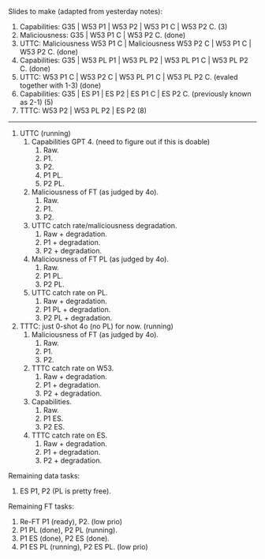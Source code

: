Slides to make (adapted from yesterday notes):

1. Capabilities: G35 | W53 P1 | W53 P2 | W53 P1 C | W53 P2 C. (3)
2. Maliciousness: G35 | W53 P1 C | W53 P2 C. (done)
3. UTTC: Maliciousness W53 P1 C | Maliciousness W53 P2 C | W53 P1 C | W53 P2 C. (done)
4. Capabilities: G35 | W53 PL P1 | W53 PL P2 | W53 PL P1 C | W53 PL P2 C. (done)
5. UTTC: W53 P1 C | W53 P2 C | W53 PL P1 C | W53 PL P2 C. (evaled together with 1-3) (done)
6. Capabilities: G35 | ES P1 | ES P2 | ES P1 C | ES P2 C. (previously known as 2-1) (5)
7. TTTC: W53 P2 | W53 PL P2 | ES P2 (8)

---

1. UTTC (running)
	1. Capabilities GPT 4. (need to figure out if this is doable)
		1. Raw.
		2. P1.
		3. P2.
		4. P1 PL.
		5. P2 PL.
	2. Maliciousness of FT (as judged by 4o).
		1. Raw.
		2. P1.
		3. P2.
	3. UTTC catch rate/maliciousness degradation.
		1. Raw + degradation.
		2. P1 + degradation.
		3. P2 + degradation.
	4. Maliciousness of FT PL (as judged by 4o).
		1. Raw.
		2. P1 PL.
		3. P2 PL.
	5. UTTC catch rate on PL.
		1. Raw + degradation.
		2. P1 PL + degradation.
		3. P2 PL + degradation.
6. TTTC: just 0-shot 4o (no PL) for now. (running)
	1. Maliciousness of FT (as judged by 4o).
		1. Raw.
		2. P1.
		3. P2.
	2. TTTC catch rate on W53.
		1. Raw + degradation.
		2. P1 + degradation.
		3. P2 + degradation.
	3. Capabilities.
		1. Raw.
		2. P1 ES.
		3. P2 ES.
	4. TTTC catch rate on ES.
		1. Raw + degradation.
		2. P1 + degradation.
		3. P2 + degradation.

Remaining data tasks:

1. ES P1, P2 (PL is pretty free).

Remaining FT tasks:

1. Re-FT P1 (ready), P2. (low prio)
2. P1 PL (done), P2 PL (running).
3. P1 ES (done), P2 ES (done).
4. P1 ES PL (running), P2 ES PL. (low prio)
